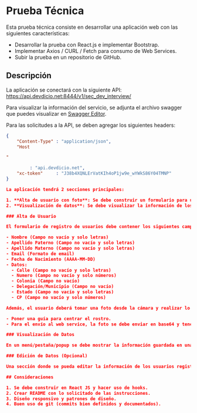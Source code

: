 # Prueba Técnica

Esta prueba técnica consiste en desarrollar una aplicación web con las siguientes características:

- Desarrollar la prueba con React.js e implementar Bootstrap.
- Implementar Axios / CURL / Fetch para consumo de Web Services.
- Subir la prueba en un repositorio de GitHub.

## Descripción

La aplicación se conectará con la siguiente API: https://api.devdicio.net:8444/v1/sec_dev_interview/

Para visualizar la información del servicio, se adjunta el archivo swagger que puedes visualizar en [Swagger Editor](https://editor.swagger.io).

Para las solicitudes a la API, se deben agregar los siguientes headers:

```json
{
    "Content-Type" : "application/json",
    "Host

"

         : "api.devdicio.net",
    "xc-token"     : "J38b4XQNLErVatKIh4oP1jw9e_wYWkS86Y04TMNP"
}

La aplicación tendrá 2 secciones principales:

1. **Alta de usuario con foto**: Se debe construir un formulario para un registro de usuarios con las características mencionadas más adelante.
2. **Visualización de datos**: Se debe visualizar la información de los usuarios ya registrados.

### Alta de Usuario

El formulario de registro de usuarios debe contener los siguientes campos con sus respectivas validaciones:

- Nombre (Campo no vacío y solo letras)
- Apellido Paterno (Campo no vacío y solo letras)
- Apellido Materno (Campo no vacío y solo letras)
- Email (Formato de email)
- Fecha de Nacimiento (AAAA-MM-DD)
- Datos:
  - Calle (Campo no vacío y solo letras)
  - Numero (Campo no vacío y solo números)
  - Colonia (Campo no vacío)
  - Delegación/Municipio (Campo no vacío)
  - Estado (Campo no vacío y solo letras)
  - CP (Campo no vacío y solo números)

Además, el usuario deberá tomar una foto desde la cámara y realizar lo siguiente:

- Poner una guía para centrar el rostro.
- Para el envío al web service, la foto se debe enviar en base64 y tener formato png. Además, se debe recortar la imagen, puede ser manual (el usuario lo gestione el recorte) o automático desde el centro de 300x300.

### Visualización de Datos

En un menú/pestaña/popup se debe mostrar la información guardada en una tabla con todos los usuarios, incluyendo información personal y fotografía. Debe haber un filtro de búsqueda por nombre.

### Edición de Datos (Opcional)

Una sección donde se pueda editar la información de los usuarios registrados.

## Consideraciones

1. Se debe construir en React JS y hacer uso de hooks.
2. Crear README con lo solicitado de las instrucciones.
3. Diseño responsivo y patrones de diseño.
4. Buen uso de git (commits bien definidos y documentados).
